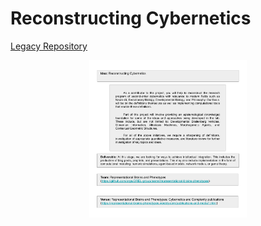 # Reconstructing Cybernetics

[Legacy Repository](https://github.com/Orthogonal-Research-Lab/Cybernetics-and-Systems)

<p align = center>
    <IMG height = 50% width = 50% SRC="https://github.com/OREL-group/Saturday-Morning-NeuroSim/blob/main/Media-and-Image%20Assets/reconstructing-cybernetics.png">
</p>
